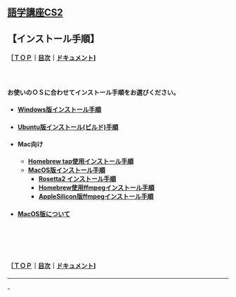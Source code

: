 ## [語学講座CS2](https://csreviser.github.io/CaptureStream2/) 
## 【インストール手順】　　
#### ［[ＴＯＰ](./)**｜**[目次](./#目次)**｜**[ドキュメント](./#ドキュメント-1)]
####   　
**お使いのＯＳに合わせてインストール手順をお選びください。**

* #### [Windows版インストール手順](./install_win)
* #### [Ubuntu版インストール(ビルド)手順](./install_linux) 
* #### Mac向け
    * **[Homebrew tap使用インストール手順](./install_mac_homebrew)**
    * **[MacOS版インストール手順](./install_mac)**
        * **[Rosetta2 インストール手順](./install_mac_rosetta2)**
        * **[Homebrew使用ffmpegインストール手順](./install_mac_ffmpeg_homebrew)**
        * **[AppleSilicon版ffmpegインストール手順](./install_mac_ffmpeg)**

* #### [MacOS版について](./macos) 


####   　
####   　
#### ［[ＴＯＰ](./)**｜**[目次](./#目次)**｜**[ドキュメント](./#ドキュメント-1)]

*** 
 <link rel="shortcut icon" type="image/x-icon" href="https://avatars.githubusercontent.com/u/46049273?v=4">
 <meta name="twitter:image:src" content="https://avatars.githubusercontent.com/u/46049273?v=4">
-
